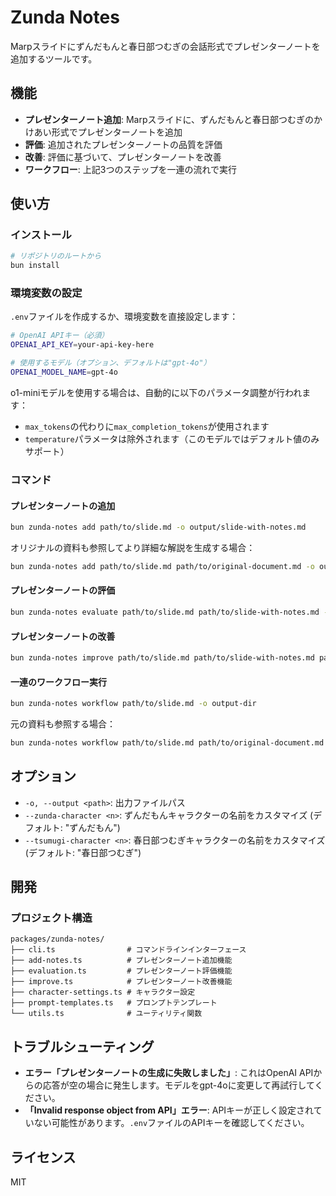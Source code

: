 # Zunda Notes

Marpスライドにずんだもんと春日部つむぎの会話形式でプレゼンターノートを追加するツールです。

## 機能

- **プレゼンターノート追加**: Marpスライドに、ずんだもんと春日部つむぎのかけあい形式でプレゼンターノートを追加
- **評価**: 追加されたプレゼンターノートの品質を評価
- **改善**: 評価に基づいて、プレゼンターノートを改善
- **ワークフロー**: 上記3つのステップを一連の流れで実行

## 使い方

### インストール

```bash
# リポジトリのルートから
bun install
```

### 環境変数の設定

`.env`ファイルを作成するか、環境変数を直接設定します：

```bash
# OpenAI APIキー（必須）
OPENAI_API_KEY=your-api-key-here

# 使用するモデル（オプション、デフォルトは"gpt-4o"）
OPENAI_MODEL_NAME=gpt-4o
```

o1-miniモデルを使用する場合は、自動的に以下のパラメータ調整が行われます：
- `max_tokens`の代わりに`max_completion_tokens`が使用されます
- `temperature`パラメータは除外されます（このモデルではデフォルト値のみサポート）

### コマンド

#### プレゼンターノートの追加

```bash
bun zunda-notes add path/to/slide.md -o output/slide-with-notes.md
```

オリジナルの資料も参照してより詳細な解説を生成する場合：

```bash
bun zunda-notes add path/to/slide.md path/to/original-document.md -o output/slide-with-notes.md
```

#### プレゼンターノートの評価

```bash
bun zunda-notes evaluate path/to/slide.md path/to/slide-with-notes.md -o evaluation.md
```

#### プレゼンターノートの改善

```bash
bun zunda-notes improve path/to/slide.md path/to/slide-with-notes.md path/to/evaluation.md -o improved.md
```

#### 一連のワークフロー実行

```bash
bun zunda-notes workflow path/to/slide.md -o output-dir
```

元の資料も参照する場合：

```bash
bun zunda-notes workflow path/to/slide.md path/to/original-document.md -o output-dir
```

## オプション

- `-o, --output <path>`: 出力ファイルパス
- `--zunda-character <n>`: ずんだもんキャラクターの名前をカスタマイズ (デフォルト: "ずんだもん")
- `--tsumugi-character <n>`: 春日部つむぎキャラクターの名前をカスタマイズ (デフォルト: "春日部つむぎ")

## 開発

### プロジェクト構造

```
packages/zunda-notes/
├── cli.ts                # コマンドラインインターフェース
├── add-notes.ts          # プレゼンターノート追加機能
├── evaluation.ts         # プレゼンターノート評価機能
├── improve.ts            # プレゼンターノート改善機能
├── character-settings.ts # キャラクター設定
├── prompt-templates.ts   # プロンプトテンプレート
└── utils.ts              # ユーティリティ関数
```

## トラブルシューティング

- **エラー「プレゼンターノートの生成に失敗しました」**: これはOpenAI APIからの応答が空の場合に発生します。モデルをgpt-4oに変更して再試行してください。
- **「Invalid response object from API」エラー**: APIキーが正しく設定されていない可能性があります。`.env`ファイルのAPIキーを確認してください。

## ライセンス

MIT
